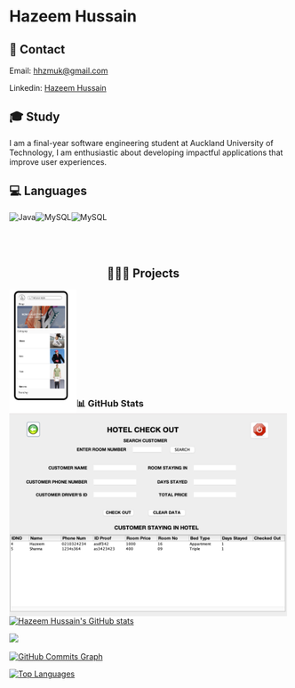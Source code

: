 # Hazeem Hussain 

## 👋 Contact

Email: hhzmuk@gmail.com

Linkedin: [Hazeem Hussain](https://www.linkedin.com/in/hazeem-hussain-15134b156/)


## 🎓 Study
I am a final-year software engineering student at Auckland University of Technology, I am enthusiastic about developing impactful applications that improve user experiences.

## 💻 Languages
<img align = "left" alt = "Java" height = "70px" src = "https://logos-world.net/wp-content/uploads/2022/07/Java-Logo.png" />
<img align = "left" alt = "MySQL" height = "100px" src = "https://cdn.freebiesupply.com/logos/large/2x/mysql-5-logo-png-transparent.png" />
<img align = "left" alt = "MySQL" height = "100px" src = "https://www.logo.wine/a/logo/C%2B%2B/C%2B%2B-Logo.wine.svg" />

<br><br><br><br>

## 👨🏽‍💻 Projects
[<img width="24%" align = "left" alt = "Bazaar Bargains" src = "https://github.com/HazeemHussain/HazeemHussain/blob/main/Main%20page%20UI%20design%20(Updated).png?raw=true"/>](https://github.com/HazeemHussain/Bazaar-Bargains)
[<img width="500" align = "left" alt = "Hotel Management System" src="https://github.com/HazeemHussain/HazeemHussain/blob/main/Hotel%20Management%20System.png?raw=true"
/>](https://github.com/HazeemHussain/Hotel-Management-System)

<br><br><br><br><br><br><br><br><br><br>

### 📊 GitHub Stats

<a href="https://github.com/HazeemHussain"><img src="https://github-readme-stats.vercel.app/api?username=HazeemHussain&show_icons=true&count_private=true&title_color=3382ed&text_color=ffffff&icon_color=3382ed&bg_color=1c1917&hide_border=true" alt="Hazeem Hussain's GitHub stats" /></a>

<a href="https://github.com/HazeemHussain"><img src="https://github-readme-streak-stats.herokuapp.com/?user=HazeemHussain&stroke=ffffff&background=1c1917&ring=3382ed&fire=3382ed&currStreakNum=ffffff&currStreakLabel=3382ed&sideNums=ffffff&sideLabels=ffffff&dates=ffffff&hide_border=true" /></a>

<a href="https://github.com/HazeemHussain"><img src="https://activity-graph.herokuapp.com/graph?username=HazeemHussain&bg_color=1c1917&color=ffffff&line=3382ed&point=ffffff&area=true&hide_border=true&custom_title=GitHub%20Commits%20Graph" alt="GitHub Commits Graph" /></a>

<a href="https://github.com/HazeemHussain"><img src="https://github-readme-stats.vercel.app/api/top-langs/?username=HazeemHussain&langs_count=10&title_color=3382ed&text_color=ffffff&icon_color=3382ed&bg_color=1c1917&hide_border=true&locale=en&custom_title=Top%20Languages" alt="Top Languages" /></a>

